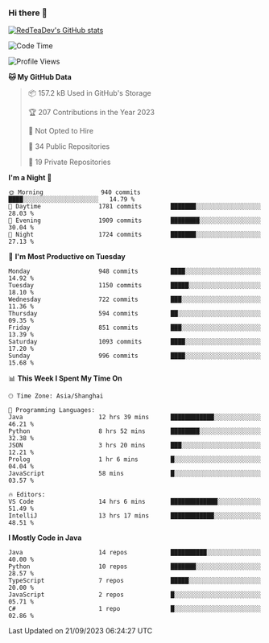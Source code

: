### Hi there 👋

<!--
**RedTeaDev/RedTeaDev** is a ✨ _special_ ✨ repository because its `README.md` (this file) appears on your GitHub profile.

Here are some ideas to get you started:

- 🔭 I’m currently working on ...
- 🌱 I’m currently learning ...
- 👯 I’m looking to collaborate on ...
- 🤔 I’m looking for help with ...
- 💬 Ask me about ...
- 📫 How to reach me: ...
- 😄 Pronouns: ...
- ⚡ Fun fact: ...
-->

<!--
[![wakatime](https://wakatime.com/badge/user/6b101ed0-04c0-4490-9283-eb61f2efff96.svg)](https://wakatime.com/@6b101ed0-04c0-4490-9283-eb61f2efff96)
!-->

[![RedTeaDev's GitHub stats](https://github-readme-stats.vercel.app/api?username=RedTeaDev)](https://github.com/anuraghazra/github-readme-stats)
<!--
[![willianrod's wakatime stats](https://github-readme-stats.vercel.app/api/wakatime?username=RedTeaDev)](https://github.com/anuraghazra/github-readme-stats)
!-->
<!--START_SECTION:waka-->
![Code Time](http://img.shields.io/badge/Code%20Time-1%2C659%20hrs%2026%20mins-blue)

![Profile Views](http://img.shields.io/badge/Profile%20Views-0-blue)

**🐱 My GitHub Data** 

> 📦 157.2 kB Used in GitHub's Storage 
 > 
> 🏆 207 Contributions in the Year 2023
 > 
> 🚫 Not Opted to Hire
 > 
> 📜 34 Public Repositories 
 > 
> 🔑 19 Private Repositories 
 > 
**I'm a Night 🦉** 

```text
🌞 Morning                940 commits         ████░░░░░░░░░░░░░░░░░░░░░   14.79 % 
🌆 Daytime                1781 commits        ███████░░░░░░░░░░░░░░░░░░   28.03 % 
🌃 Evening                1909 commits        ████████░░░░░░░░░░░░░░░░░   30.04 % 
🌙 Night                  1724 commits        ███████░░░░░░░░░░░░░░░░░░   27.13 % 
```
📅 **I'm Most Productive on Tuesday** 

```text
Monday                   948 commits         ████░░░░░░░░░░░░░░░░░░░░░   14.92 % 
Tuesday                  1150 commits        █████░░░░░░░░░░░░░░░░░░░░   18.10 % 
Wednesday                722 commits         ███░░░░░░░░░░░░░░░░░░░░░░   11.36 % 
Thursday                 594 commits         ██░░░░░░░░░░░░░░░░░░░░░░░   09.35 % 
Friday                   851 commits         ███░░░░░░░░░░░░░░░░░░░░░░   13.39 % 
Saturday                 1093 commits        ████░░░░░░░░░░░░░░░░░░░░░   17.20 % 
Sunday                   996 commits         ████░░░░░░░░░░░░░░░░░░░░░   15.68 % 
```


📊 **This Week I Spent My Time On** 

```text
🕑︎ Time Zone: Asia/Shanghai

💬 Programming Languages: 
Java                     12 hrs 39 mins      ████████████░░░░░░░░░░░░░   46.21 % 
Python                   8 hrs 52 mins       ████████░░░░░░░░░░░░░░░░░   32.38 % 
JSON                     3 hrs 20 mins       ███░░░░░░░░░░░░░░░░░░░░░░   12.21 % 
Prolog                   1 hr 6 mins         █░░░░░░░░░░░░░░░░░░░░░░░░   04.04 % 
JavaScript               58 mins             █░░░░░░░░░░░░░░░░░░░░░░░░   03.57 % 

🔥 Editors: 
VS Code                  14 hrs 6 mins       █████████████░░░░░░░░░░░░   51.49 % 
IntelliJ                 13 hrs 17 mins      ████████████░░░░░░░░░░░░░   48.51 % 
```

**I Mostly Code in Java** 

```text
Java                     14 repos            ██████████░░░░░░░░░░░░░░░   40.00 % 
Python                   10 repos            ███████░░░░░░░░░░░░░░░░░░   28.57 % 
TypeScript               7 repos             █████░░░░░░░░░░░░░░░░░░░░   20.00 % 
JavaScript               2 repos             █░░░░░░░░░░░░░░░░░░░░░░░░   05.71 % 
C#                       1 repo              █░░░░░░░░░░░░░░░░░░░░░░░░   02.86 % 
```




 Last Updated on 21/09/2023 06:24:27 UTC
<!--END_SECTION:waka-->


